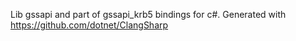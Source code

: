 Lib gssapi and part of gssapi_krb5 bindings for c#.
Generated with https://github.com/dotnet/ClangSharp
